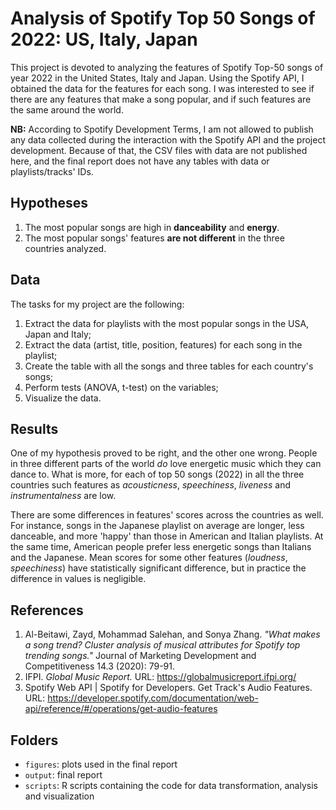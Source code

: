 # Analysis of Spotify Top 50 Songs of 2022: US, Italy, Japan

This project is devoted to analyzing the features of Spotify Top-50 songs of year 2022 in the United States, Italy and Japan. Using the Spotify API, I obtained the data for the features for each song. I was interested to see if there are any features that make a song popular, and if such features are the same around the world.

**NB:** According to Spotify Development Terms, I am not allowed to publish any data collected during the interaction with the Spotify API and the project development. Because of that, the CSV files with data are not published here, and the final report does not have any tables with data or playlists/tracks' IDs.

## Hypotheses
1. The most popular songs are high in **danceability** and **energy**.
2. The most popular songs' features **are not different** in the three countries analyzed.

## Data
The tasks for my project are the following:

1. Extract the data for playlists with the most popular songs in the USA, Japan and Italy;
2. Extract the data (artist, title, position, features) for each song in the playlist;
3. Create the table with all the songs and three tables for each country's songs;
4. Perform tests (ANOVA, t-test) on the variables;
5. Visualize the data.

## Results
One of my hypothesis proved to be right, and the other one wrong. People in three different parts of the world *do* love energetic music which they can dance to. What is more, for each of top 50 songs (2022) in all the three countries such features as *acousticness*, *speechiness*, *liveness* and *instrumentalness* are low.

There are some differences in features' scores across the countries as well. For instance, songs in the Japanese playlist on average are longer, less danceable, and more 'happy' than those in American and Italian playlists. At the same time, American people prefer less energetic songs than Italians and the Japanese. Mean scores for some other features (*loudness*, *speechiness*) have statistically significant difference, but in practice the difference in values is negligible.

## References
1. Al-Beitawi, Zayd, Mohammad Salehan, and Sonya Zhang. *"What makes a song trend? Cluster analysis of musical attributes for Spotify top trending songs."* Journal of Marketing Development and Competitiveness 14.3 (2020): 79-91.
2. IFPI. *Global Music Report.* URL: https://globalmusicreport.ifpi.org/
3. Spotify Web API | Spotify for Developers. Get Track's Audio Features. URL: https://developer.spotify.com/documentation/web-api/reference/#/operations/get-audio-features

## Folders
- `figures`: plots used in the final report
- `output`: final report
- `scripts`: R scripts containing the code for data transformation, analysis and visualization
